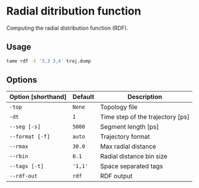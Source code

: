 # Radial ditribution function

Computing the radial distribution function (RDF).

## Usage

```bash
tame rdf -t '3,3 3,4' traj.dump
```

## Options

| Option [shorthand] | Default | Description                      |
|--------------------|---------|----------------------------------|
| `-top`             | `None`  | Topology file                    |
| `-dt`              | `1`     | Time step of the trajectory [ps] |
| `--seg [-s]`       | `5000`  | Segment length [ps]              |
| `--format [-f]`    | `auto`  | Trajectory format                |
| `--rmax`           | `30.0`  | Max radial distance              |
| `--rbin`           | `0.1`   | Radial distance bin size         |
| `--tags [-t]`      | `'1,1'` | Space separated tags             |
| `--rdf-out`        | `rdf`   | RDF output                       |
